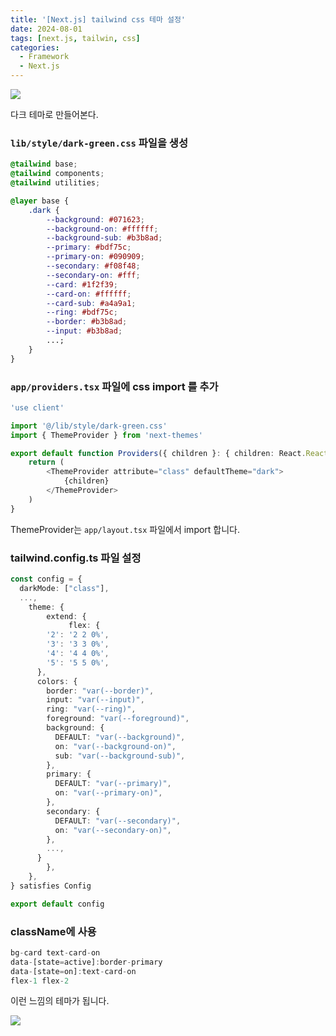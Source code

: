 ```yaml
---
title: '[Next.js] tailwind css 테마 설정'
date: 2024-08-01
tags: [next.js, tailwin, css]
categories:
  - Framework
  - Next.js
---
```


![](https://i.imgur.com/KlpAFq1.png)

다크 테마로 만들어본다.

### `lib/style/dark-green.css` 파일을 생성

```css
@tailwind base;
@tailwind components;
@tailwind utilities;

@layer base {
	.dark {
		--background: #071623;
		--background-on: #ffffff;
		--background-sub: #b3b8ad;
		--primary: #bdf75c;
		--primary-on: #090909;
		--secondary: #f08f48;
		--secondary-on: #fff;
		--card: #1f2f39;
		--card-on: #ffffff;
		--card-sub: #a4a9a1;
		--ring: #bdf75c;
		--border: #b3b8ad;
		--input: #b3b8ad;
		...;
	}
}
```

### `app/providers.tsx` 파일에 css import 를 추가

```typescript
'use client'

import '@/lib/style/dark-green.css'
import { ThemeProvider } from 'next-themes'

export default function Providers({ children }: { children: React.ReactNode }) {
	return (
		<ThemeProvider attribute="class" defaultTheme="dark">
			{children}
		</ThemeProvider>
	)
}
```

ThemeProvider는 `app/layout.tsx` 파일에서 import 합니다.

### tailwind.config.ts 파일 설정

```typescript
const config = {
  darkMode: ["class"],
  ...,
	theme: {
		extend: {
			 flex: {
        '2': '2 2 0%',
        '3': '3 3 0%',
        '4': '4 4 0%',
        '5': '5 5 0%',
      },
      colors: {
        border: "var(--border)",
        input: "var(--input)",
        ring: "var(--ring)",
        foreground: "var(--foreground)",
        background: {
          DEFAULT: "var(--background)",
          on: "var(--background-on)",
          sub: "var(--background-sub)",
        },
        primary: {
          DEFAULT: "var(--primary)",
          on: "var(--primary-on)",
        },
        secondary: {
          DEFAULT: "var(--secondary)",
          on: "var(--secondary-on)",
        },
        ...,
      }
		},
	},
} satisfies Config

export default config
```

### className에 사용

```typescript
bg-card text-card-on
data-[state=active]:border-primary
data-[state=on]:text-card-on
flex-1 flex-2
```

이런 느낌의 테마가 됩니다.

![](https://i.imgur.com/Na1PBKY.png)
